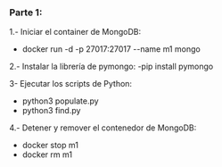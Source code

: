### Parte 1:
1.- Iniciar el container de MongoDB:
- docker run -d -p 27017:27017 --name m1 mongo

2.- Instalar la librería de pymongo:
-pip install pymongo

3- Ejecutar los scripts de Python:
- python3 populate.py
- python3 find.py

4.- Detener y remover el contenedor de MongoDB:
- docker stop m1
- docker rm m1

